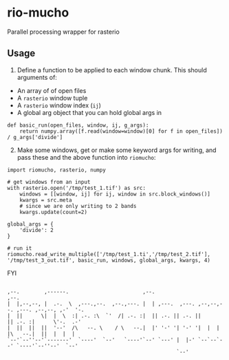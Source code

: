 # rio-mucho
Parallel processing wrapper for rasterio

## Usage

1. Define a function to be applied to each window chunk. This should arguments of:
 - An array of of open files
 - A `rasterio` window tuple
 - A `rasterio` window index (`ij`)
 - A global arg object that you can hold global args in
```
def basic_run(open_files, window, ij, g_args):
    return numpy.array([f.read(window=window)[0] for f in open_files]) / g_args['divide']
```

2. Make some windows, get or make some keyword args for writing, and pass these and the above function into `riomucho`:
```
import riomucho, rasterio, numpy

# get windows from an input
with rasterio.open('/tmp/test_1.tif') as src:
    windows = [[window, ij] for ij, window in src.block_windows()]
    kwargs = src.meta
    # since we are only writing to 2 bands
    kwargs.update(count=2)

global_args = {
    'divide': 2
}

# run it
riomucho.read_write_multiple(['/tmp/test_1.ti','/tmp/test_2.tif'], '/tmp/test_3_out.tif', basic_run, windows, global_args, kwargs, 4)

```
FYI
```
                                                                                                
,--.        ,------.                        ,--.                                         ,--.   
|  |,--,--, |  .-.  \  ,---.,--.  ,--.,---. |  | ,---.  ,---. ,--,--,--. ,---. ,--,--, ,-'  '-. 
|  ||      \|  |  \  :| .-. :\  `'  /| .-. :|  || .-. || .-. ||        || .-. :|      \'-.  .-' 
|  ||  ||  ||  '--'  /\   --. \    / \   --.|  |' '-' '| '-' '|  |  |  |\   --.|  ||  |  |  |   
`--'`--''--'`-------'  `----'  `--'   `----'`--' `---' |  |-' `--`--`--' `----'`--''--'  `--'   
                                                       `--'                                     
```
